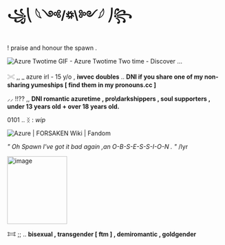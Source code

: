 # ꧁⎝ 𓆩༺/꥟\༻𓆪 ⎠꧂

! praise and honour the spawn .

<img src="https://media.tenor.com/STCUfNCwzCgAAAAM/azuretime-azuretime-forsaken.gif" alt="Azure Twotime GIF - Azure Twotime Two time - Discover ..."/><img>

𓏵 ,, _ azure irl - 15 y/o , **iwvec doubles** .. **DNI if you share one of my non-sharing yumeships [ find them in my pronouns.cc ]**

⸝⸝ !!?? ,, **DNI romantic azuretime , pro\darkshippers , soul supporters , under 13 years old + over 18 years old.**

0101 .. ᛝ : *wip*

<img src="https://static.wikia.nocookie.net/forsaken2024/images/5/52/Iknowyoullneverforgiveme.png/revision/latest/scale-to-width-down/250?cb=20250109120910" alt="Azure | FORSAKEN Wiki | Fandom"/><img>

*" Oh Spawn I've got it bad again ,an O-B-S-E-S-S-I-O-N . "* /lyr

<img width="139" height="157" alt="image" src="https://github.com/user-attachments/assets/c3820f33-fc20-478a-ae7a-f623f09cdc4b" />


𐂯 ;; .. **bisexual , transgender [ ftm ] , demiromantic , goldgender**
